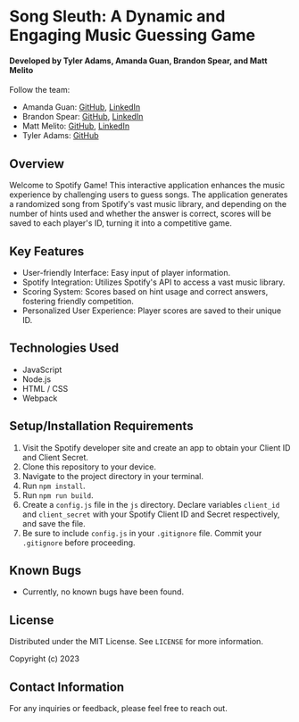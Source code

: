 # Song Sleuth: A Dynamic and Engaging Music Guessing Game

#### Developed by Tyler Adams, Amanda Guan, Brandon Spear, and Matt Melito

Follow the team:
- Amanda Guan: [GitHub](https://github.com/amandaguan-ag), [LinkedIn](https://www.linkedin.com/in/amandaguan1/)
- Brandon Spear: [GitHub](https://github.com/TheEPICturkey), [LinkedIn](https://www.linkedin.com/in/brandon-m-spear/)
- Matt Melito: [GitHub](https://github.com/mjmelito), [LinkedIn](https://www.linkedin.com/in/matthewmelito/)
- Tyler Adams: [GitHub](https://github.com/skipmarcel)

## Overview

Welcome to Spotify Game! This interactive application enhances the music experience by challenging users to guess songs. The application generates a randomized song from Spotify's vast music library, and depending on the number of hints used and whether the answer is correct, scores will be saved to each player's ID, turning it into a competitive game.

## Key Features

- User-friendly Interface: Easy input of player information.
- Spotify Integration: Utilizes Spotify's API to access a vast music library.
- Scoring System: Scores based on hint usage and correct answers, fostering friendly competition.
- Personalized User Experience: Player scores are saved to their unique ID.

## Technologies Used

- JavaScript
- Node.js
- HTML / CSS
- Webpack

## Setup/Installation Requirements

1. Visit the Spotify developer site and create an app to obtain your Client ID and Client Secret.
2. Clone this repository to your device.
3. Navigate to the project directory in your terminal.
4. Run `npm install`.
5. Run `npm run build`.
6. Create a `config.js` file in the `js` directory. Declare variables `client_id` and `client_secret` with your Spotify Client ID and Secret respectively, and save the file.
7. Be sure to include `config.js` in your `.gitignore` file. Commit your `.gitignore` before proceeding.

## Known Bugs

- Currently, no known bugs have been found.

## License

Distributed under the MIT License. See `LICENSE` for more information.

Copyright (c) 2023 

## Contact Information

For any inquiries or feedback, please feel free to reach out.
